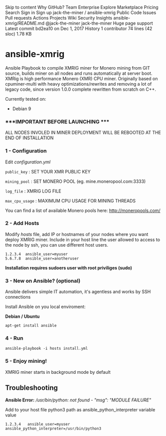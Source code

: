 Skip to content
Why GitHub? 
Team
Enterprise
Explore 
Marketplace
Pricing 
Search
Sign in
Sign up
jack-the-miner
/
ansible-xmrig
Public
Code
Issues
Pull requests
Actions
Projects
Wiki
Security
Insights
ansible-xmrig/README.md
@jack-the-miner
jack-the-miner Huge page support
Latest commit bd2ea10 on Dec 1, 2017
 History
 1 contributor
74 lines (42 sloc)  1.78 KB
   
# ansible-xmrig
Ansible Playbook to compile XMRIG miner for Monero mining from GIT source, builds miner on all nodes and runs automatically at server boot.
XMRig is high performance Monero (XMR) CPU miner. Originally based on cpuminer-multi with heavy optimizations/rewrites and removing a lot of legacy code, since version 1.0.0 complete rewritten from scratch on C++.

Currently tested on:
* Debian 9

### \*\*\*IMPORTANT BEFORE LAUNCHING \*\*\*

ALL NODES INVOLED IN MINER DEPLOYMENT WILL BE REBOOTED AT THE END OF INSTALLATION

### 1 - Configuration

Edit *configuration.yml*

`public_key` : SET YOUR XMR PUBLIC KEY

`mining_pool` : SET MONERO POOL (eg. mine.moneropool.com:3333)

`log_file` : XMRIG LOG FILE

`max_cpu_usage` : MAXIMUM CPU USAGE FOR MINING THREADS 

You can find a list of available Monero pools here:
http://moneropools.com/


### 2 - Add Hosts

Modify *hosts* file, add IP or hostnames of your nodes where you want deploy XMRIG miner.
Include in your host line the user allowed to access to the node by ssh, you can use different host users.

```
1.2.3.4  ansible_user=myuser
5.6.7.8  ansible_user=anotheruser
```

**Installation requires sudoers user with root priviliges (sudo)**

### 3 - New on Ansible? (optional)

Ansible delivers simple IT automation, it's agentless and works by SSH connections

Install Ansible on you local enviroment:

**Debian / Ubuntu**

```
apt-get install ansible
```

### 4 - Run

```
ansible-playbook -i hosts install.yml
```

### 5 - Enjoy mining!

XMRIG miner starts in background mode by default

## Troubleshooting

**Ansible Error:** */usr/bin/python: not found - "msg": "MODULE FAILURE"*

Add to your host file python3 path as ansible_python_interpreter variable value

```
1.2.3.4   ansible_user=myuser     ansible_python_interpreter=/usr/bin/python3
```
